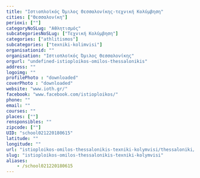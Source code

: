 ```yaml
---
title: "Ιστιοπλοϊκός Όμιλος Θεσσαλονίκης-τεχνική Κολύμβηση"
cities: ["Θεσσαλονίκη"]
perioxi: [""]
categoryNoSLug: "Αθλητισμός"
subcategoriesNoSLug: ["Τεχνική Κολύμβηση"]
categories: ["athlitismos"]
subcategories: ["texniki-kolimvisi"]
organisationid: ""
organisation: "Ιστιοπλοϊκός Όμιλος Θεσσαλονίκης"
orgurl: "undefined-istioploikos-omilos-thessalonikis"
address: ""
logoimg: ""
profilePhoto : "downloaded"
coverPhoto : "downloaded"
website: "www.ioth.gr/"
facebook: "www.facebook.com/istioploikos/"
phone: ""
email: ""
courses: ""
places: [""]
rensponsibles: ""
zipcode: [""]
UID: "school021220180615"
latitude: ""
longitude: ""
url: "istioploikos-omilos-thessalonikis-texniki-kolymvisi/thessaloniki/athlitismos/texniki-kolimvisi"
slug: "istioploikos-omilos-thessalonikis-texniki-kolymvisi"
aliases:
    - /school021220180615
---
```





